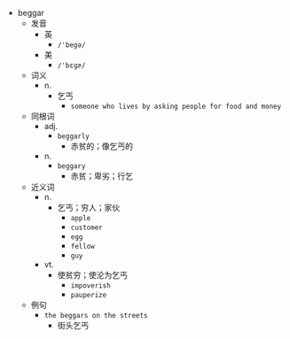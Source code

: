 - beggar
  - 发音
    - 英
      - `/'begə/`
    - 美
      - `/'bɛɡɚ/`
  - 词义
    - n.
      - 乞丐
        - `someone who lives by asking people for food and money`
  - 同根词
    - adj.
      - `beggarly`
        - 赤贫的；像乞丐的
    - n.
      - `beggary`
        - 赤贫；卑劣；行乞
  - 近义词
    - n.
      - 乞丐；穷人；家伙
        - `apple`
        - `customer`
        - `egg`
        - `fellow`
        - `guy`
    - vt.
      - 使贫穷；使沦为乞丐
        - `impoverish`
        - `pauperize`
  - 例句
    - `the beggars on the streets`
      - 街头乞丐

